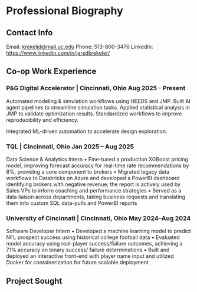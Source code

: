 # Professional Biography 

## Contact Info
Email: krekeljd@mail.uc.edu
Phone: 513-800-3476
LinkedIn: https://www.linkedin.com/in/jaredkrekeler/

## Co-op Work Experience
### P&G Digital Accelerator | Cincinnati, Ohio Aug 2025 - Present
Automated modeling & simulation workflows using HEEDS and JMP.
Built AI agent pipelines to streamline simulation tasks.
Applied statistical analysis in JMP to validate optimization results.
Standardized workflows to improve reproducibility and efficiency.

Integrated ML-driven automation to accelerate design exploration.
### TQL | Cincinnati, Ohio Jan 2025 – Aug 2025
Data Science & Analytics Intern
• Fine-tuned a production XGBoost pricing model, improving forecast accuracy for real-time rate recommendations by
8%, providing a core component to brokers
• Migrated legacy data workflows to Databricks on Azure and developed a PowerBI dashboard identifying brokers with
negative revenue; the report is actively used by Sales VPs to inform coaching and performance strategies
• Served as a data liaison across departments, taking business requests and translating them into custom SQL data-pulls
and PowerBI reports

### University of Cincinnati | Cincinnati, Ohio May 2024–Aug 2024
Software Developer Intern
• Developed a machine learning model to predict NFL prospect success using historical college football data
• Evaluated model accuracy using real-player success/failure outcomes, achieving a 71% accuracy on binary success/
failure determinations
• Built and deployed an interactive front-end with player name input and utilized Docker for containerization for future
scalable deployment
## Project Sought
